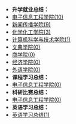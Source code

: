 - **升学就业总结：**
- [电子信息工程学院(10)](升学就业/电子信息工程学院/README.md)
- [新闻传播学院(9)](升学就业/新闻传播学院/README.md)
- [化学化工学院(3)](升学就业/化学化工学院/README.md)
- [计算机科学与技术学院(1)](升学就业/计算机科学与技术学院/README.md)
- [文典学院(0)](升学就业/文典学院/README.md)
- [商学院(0)](升学就业/商学院/README.md)
- [经济学院(0)](升学就业/经济学院/README.md)
- [外语学院(0)](升学就业/外语学院/README.md)
- **课程学习总结：**
- [电子信息工程学院(0)](课程学习/电子信息工程学院/README.md)
- **科研比赛总结：**
- [电子信息工程学院(0)](科研比赛/电子信息工程学院/README.md)
- **英语学习总结：**
- [英语学习总结(1)](英语学习/README.md)

